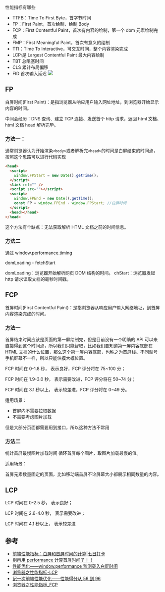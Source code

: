 性能指标有哪些

- TTFB：Time To First Byte，首字节时间
- FP：First Paint，首次绘制，绘制 Body
- FCP：First Contentful Paint，首次有内容的绘制，第一个 dom 元素绘制完成
- FMP：First Meaningful Paint，首次有意义的绘制
- TTI：Time To Interactive，可交互时间，整个内容渲染完成
- LCP:是 Largest Contentful Paint 最大内容绘制
- TBT 总阻塞时间
- CLS 累计布局偏移
- FID 首次输入延迟
  ![](https://p3-juejin.byteimg.com/tos-cn-i-k3u1fbpfcp/967ac78f03094934a9973f63c0dbbfe4~tplv-k3u1fbpfcp-zoom-in-crop-mark:1512:0:0:0.awebp)

## FP

白屏时间(First Paint)：是指浏览器从响应用户输入网址地址，到浏览器开始显示内容的时间。

中间会经历：DNS 查询、建立 TCP 连接、发送首个 http 请求，返回 html 文档、html 文档 head 解析完毕。

### 方法一：

通常浏览器认为开始渲染`<body>`或者解析完`<head>`的时间是白屏结束的时间点，按照这个思路可以进行代码实现

```html
<head>
  <script>
    window.FPStart = new Date().getTime();
  </script>
  <link ref="" />
  <script src=""></script>
  <script>
    window.FPEnd = new Date().getTime();
    const FP = window.FPEnd - window.FPStart; //白屏时间
  </script>
  <head></head>
</head>
```

这个方法有个缺点：无法获取解析 HTML 文档之前的时间信息。

### 方法二

通过 window.performance.timing

domLoading - fetchStart

domLoading：浏览器开始解析网页 DOM 结构的时间。
chStart：浏览器发起 http 请求读取文档的毫秒时间戳。

## FCP

首屏时间(First Contentful Paint)：是指浏览器从响应用户输入网络地址，到首屏内容渲染完成的时间。

### 方法一

首屏结束时间应该是页面的第一屏绘制完，但是目前没有一个明确的 API 可以来直接得到这个时间点，所以我们只能智取，比如我们要知道第一屏内容底部在 HTML 文档的什么位置，那么这个第一屏内容底部，也称之为首屏线。不同型号手机屏幕不一样，所以只能估摸大概位置。

FCP 时间在 0-1.8 秒， 表示良好，FCP 评分将在 75~100 分；

FCP 时间在 1.9-3.0 秒， 表示需要改进，FCP 评分将在 50~74 分；

FCP 时间在 3.1 秒以上， 表示较差进，FCP 评分将在 0~49 分。

适用场景：

- 首屏内不需要拉取数据
- 不需要考虑图片加载

但是大部分页面都需要用到接口，所以这种方法不常用

### 方法二

统计首屏最慢图片加载时间
循环首屏每个图片，取图片加载最慢的值。

适用场景：

首屏元素数量固定的页面，比如移动端首屏不论屏幕大小都展示相同数量的内容。

## LCP

LCP 时间在 0-2.5 秒， 表示良好；

LCP 时间在 2.6-4.0 秒， 表示需要改进；

LCP 时间在 4.1 秒以上， 表示较差进

## 参考

- [前端性能指标：白屏和首屏时间的计算|七日打卡](https://juejin.cn/post/6916527678807867400?searchId=202308311557310FDC5E46D3903C0ED394)
- [别再用 performance 计算首屏时间了！！](https://juejin.cn/post/7035647196510814221?searchId=20230831164921BFD75D9EAB230D1B2D41)
- [性能优化——window.performance 监测载入白屏时间](https://juejin.cn/post/7054521713748344869?searchId=20230831165346C9210CBE33164913D05E)
- [浏览器之性能指标-LCP](https://juejin.cn/post/7255498215012925495?searchId=20230831175401ECE3465CA3C69B20B7F4)
- [记一次前端性能优化——性能得分从 56 到 96](https://juejin.cn/post/7273072756156235834?searchId=20230831175401ECE3465CA3C69B20B7F4)
- [浏览器之性能指标\_FCP](https://mp.weixin.qq.com/s/7XnMGCr64go2ch-neYL3pA)
